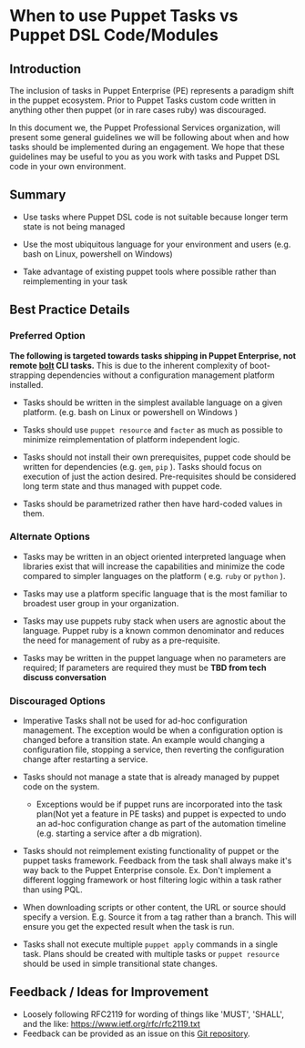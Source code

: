 # When to use Puppet Tasks vs Puppet DSL Code/Modules

## Introduction

The inclusion of tasks in Puppet Enterprise (PE) represents a paradigm shift in
the puppet ecosystem. Prior to Puppet Tasks custom code written in anything
other then puppet (or in rare cases ruby) was discouraged.

In this document we, the Puppet Professional Services organization, will present
some general guidelines we will be following about when and how tasks should be
implemented during an engagement. We hope that these guidelines may be useful to
you as you work with tasks and Puppet DSL code in your own environment.

## Summary

* Use tasks where Puppet DSL code is not suitable because longer term state is
  not being managed

* Use the most ubiquitous language for your environment and users (e.g. bash on
  Linux, powershell on Windows)

* Take advantage of existing puppet tools where possible rather than
  reimplementing in your task

## Best Practice Details

### Preferred Option

**The following is targeted towards tasks shipping in Puppet Enterprise, not
remote [bolt](https://puppet.com/products/puppet-bolt) CLI tasks.** This is due
to the inherent complexity of boot-strapping dependencies without a
configuration management platform installed.

* Tasks should be written in the simplest available language on a given
  platform. (e.g. bash on Linux or powershell on Windows )

* Tasks should use `puppet resource` and `facter` as much as possible to
  minimize reimplementation of  platform independent logic.

* Tasks should not install their own prerequisites, puppet code should be
  written for dependencies (e.g. `gem`, `pip` ). Tasks should focus on execution
of just the action desired. Pre-requisites should be considered long term state
and thus managed with puppet code.

* Tasks should be parametrized rather then have hard-coded values in them.


### Alternate Options

* Tasks may be written in an object oriented interpreted language when libraries
  exist that will increase the capabilities and minimize the code compared to
simpler languages on the platform ( e.g. `ruby` or `python` ).

* Tasks may use a platform specific language that is the most familiar to
  broadest user group in your organization.

* Tasks may use puppets ruby stack when users are agnostic about the language.
  Puppet ruby is a known common denominator and reduces the need for management
of ruby as a pre-requisite.

* Tasks may be written in the puppet language when no parameters are required;
  If parameters are required they must be **TBD from tech discuss conversation**

### Discouraged Options

* Imperative Tasks shall not be used for ad-hoc configuration management. The exception
  would be when a configuration option is changed before a transition state. An
example would changing a configuration file, stopping a service, then reverting
the configuration change after restarting a service.

* Tasks should not manage a state that is already managed by puppet code on the
  system.
  * Exceptions would be if puppet runs are incorporated into the task plan(Not
    yet a feature in PE tasks) and puppet is expected to undo an ad-hoc
configuration change as part of the automation timeline (e.g. starting a service
after a db migration).

* Tasks should not reimplement existing functionality of puppet or the puppet
  tasks framework. Feedback from the task shall always make it's way back to the
Puppet Enterprise console. Ex. Don't implement a different logging framework or
host filtering logic within a task rather than using PQL.

* When downloading scripts or other content, the URL or source should specify a
  version. E.g. Source it from a tag rather than a branch. This will ensure you
get the expected result when the task is run.

* Tasks shall not execute multiple `puppet apply` commands in a single task.
  Plans should be created with multiple tasks or `puppet resource` should be
used in simple transitional state changes.

## Feedback / Ideas for Improvement

* Loosely following RFC2119 for wording of things like 'MUST', 'SHALL', and the
  like: https://www.ietf.org/rfc/rfc2119.txt
* Feedback can be provided as an issue on this [Git
  repository](https://github.com/puppetlabs/best-practices/issues).
